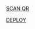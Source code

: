 [SCAN QR](https://x-asena-qr.herokuapp.com)

[DEPLOY](https://heroku.com/deploy?template=https://github.com/Neeraj-x0/x-asena) 
